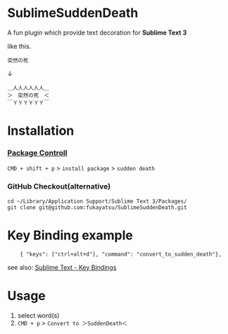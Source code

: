 SublimeSuddenDeath
==================

A fun plugin which provide text decoration for **Sublime Text 3**

like this.

```
突然の死
```
↓

```
＿人人人人人人＿
＞　突然の死　＜
￣ＹＹＹＹＹＹ￣
```

# Installation

### [Package Controll](https://sublime.wbond.net/installation)
`CMD + shift + p` > `install package` > `sudden death`

### GitHub Checkout(alternative)
```
cd ~/Library/Application Support/Sublime Text 3/Packages/
git clone git@github.com:fukayatsu/SublimeSuddenDeath.git
```

# Key Binding example
```
    { "keys": ["ctrl+alt+d"], "command": "convert_to_sudden_death"},
```

see also: [Sublime Text - Key Bindings](http://www.sublimetext.com/docs/key-bindings)

# Usage
1. select word(s)
2. `CMD + p` > `Convert to ＞SuddenDeath＜`
